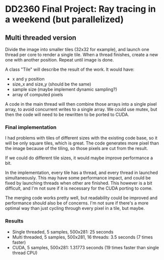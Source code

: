 # DD2360 Final Project: Ray tracing in a weekend (but parallelized)

## Multi threaded version
Divide the image into smaller tiles (32x32 for example), and launch one thread per core to render a single tile. When a thread finishes, create a new one with another position. Repeat until image is done.

A class "Tile" will describe the result of the work. It would have:
- x and y position
- size_x and size_y (should be the same)
- sample size (maybe implement dynamic sampling?)
- array of computed pixels

A code in the main thread will then combine those arrays into a single pixel array, to avoid concurrent writes to a single array.
We could use mutex, but then the code will need to be rewritten to be ported to CUDA.

### Final implementation
I had problems with tiles of different sizes with the existing code base, so it will be only square tiles, which is great. The code generates more pixel than the image because of the tiling, so those pixels are cut from the result.

If we could do different tile sizes, it would maybe improve performance a bit.

In the implementation, every tile has a thread, and every thread in launched simultaneously. This may have some performance impact, and could be fixed by launching threads when other are finished. This however is a bit difficult, and I'm not sure if it is necessary for the CUDA porting to come.

The merging code works pretty well, but readability could be improved and performance should also be of concerns. I'm not sure if there's a more optimal way than just cycling through every pixel in a tile, but maybe.

### Results
- Single threaded, 5 samples, 500x281: 25 seconds
- Multi threaded, 5 samples, 500x281, 16 threads: 3.5 seconds (7 times faster)
- CUDA, 5 samples, 500x281: 1.31773 seconds (19 times faster than single thread CPU)